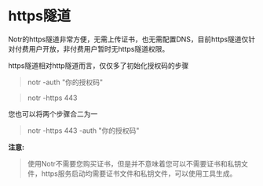 # https隧道
Notr的https隧道非常方便，无需上传证书，也无需配置DNS，目前https隧道仅针对付费用户开放，非付费用户暂时无https隧道权限。

https隧道相对http隧道而言，仅仅多了初始化授权码的步骤

> notr -auth "你的授权码"

> notr -https 443

您也可以将两个步骤合二为一

> notr -https 443 -auth "你的授权码"

**注意:**

> 使用Notr不需要您购买证书，但是并不意味着您可以不需要证书和私钥文件，https服务启动均需要证书文件和私钥文件，可以使用工具生成。